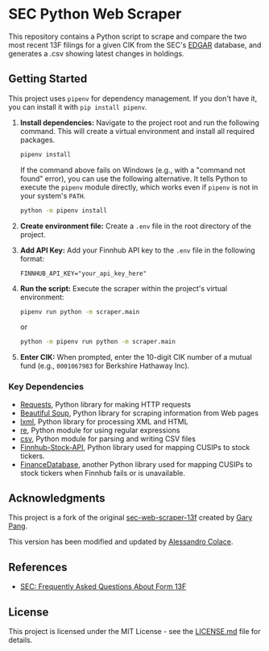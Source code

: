 # SEC Python Web Scraper

This repository contains a Python script to scrape and compare the two most recent 13F filings for a given CIK from the SEC's [EDGAR](https://www.sec.gov/edgar/searchedgar/companysearch.html) database, and generates a .csv showing latest changes in holdings.

## Getting Started

This project uses `pipenv` for dependency management. If you don't have it, you can install it with `pip install pipenv`.

1. **Install dependencies:** Navigate to the project root and run the following command. This will create a virtual environment and install all required packages.

    ```bash
    pipenv install
    ```

    If the command above fails on Windows (e.g., with a "command not found" error), you can use the following alternative. It tells Python to execute the `pipenv` module directly, which works even if `pipenv` is not in your system's `PATH`.

    ```bash
    python -m pipenv install
    ```

2. **Create environment file:** Create a `.env` file in the root directory of the project.
3. **Add API Key:** Add your Finnhub API key to the `.env` file in the following format:

    ```text
    FINNHUB_API_KEY="your_api_key_here"
    ```

4. **Run the script:** Execute the scraper within the project's virtual environment:

    ```bash
    pipenv run python -m scraper.main
    ```

    or

    ```bash
    python -m pipenv run python -m scraper.main
    ```

5. **Enter CIK:** When prompted, enter the 10-digit CIK number of a mutual fund (e.g., `0001067983` for Berkshire Hathaway Inc).

### Key Dependencies

- [Requests](https://2.python-requests.org/en/master/), Python library for making HTTP requests
- [Beautiful Soup](https://pypi.org/project/beautifulsoup4/), Python library for scraping information from Web pages
- [lxml](https://lxml.de/), Python library for processing XML and HTML
- [re](https://docs.python.org/3/library/re.html), Python module for using regular expressions
- [csv](https://docs.python.org/3/library/csv.html), Python module for parsing and writing CSV files
- [Finnhub-Stock-API](https://github.com/Finnhub-Stock-API/finnhub-python), Python library used for mapping CUSIPs to stock tickers.
- [FinanceDatabase](https://github.com/JerBouma/FinanceDatabase/), another Python library used for mapping CUSIPs to stock tickers when Finnhub fails or is unavailable.

## Acknowledgments

This project is a fork of the original [sec-web-scraper-13f](https://github.com/CodeWritingCow/sec-web-scraper-13f) created by [Gary Pang](https://github.com/CodeWritingCow).

This version has been modified and updated by [Alessandro Colace](https://github.com/dokson).

## References

- [SEC: Frequently Asked Questions About Form 13F](https://www.sec.gov/divisions/investment/13ffaq.htm)

## License

This project is licensed under the MIT License - see the [LICENSE.md](LICENSE.md) file for details.
